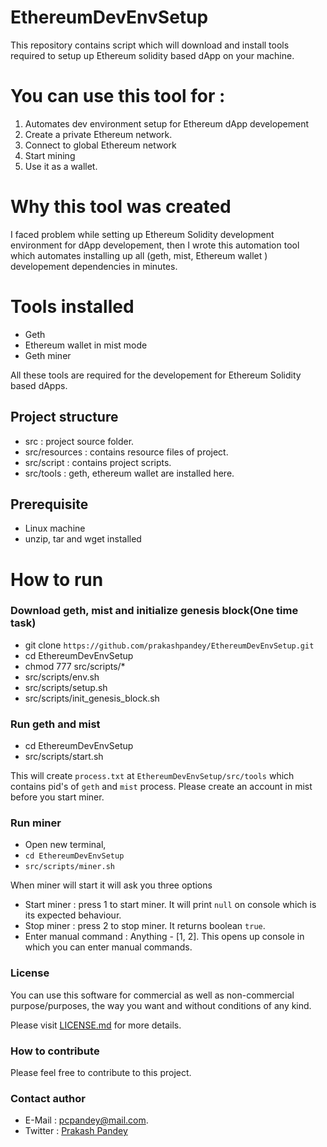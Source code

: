 # EthereumDevEnvSetup
This repository contains script which will download and install tools required to setup up Ethereum solidity based dApp on your machine.

# You can use this tool for : 

1. Automates dev environment setup for Ethereum dApp developement
2. Create a private Ethereum network.
3. Connect to global Ethereum network
4. Start mining 
5. Use it as a wallet. 

# Why this tool was created

I faced problem while setting up Ethereum Solidity development environment for dApp developement, then I wrote this automation tool which automates installing up all (geth, mist, Ethereum wallet ) developement dependencies in minutes. 

# Tools installed
- Geth
- Ethereum wallet in mist mode
- Geth miner

All these tools are required for the developement for Ethereum Solidity based dApps.

## Project structure
- src : project source folder.
- src/resources : contains resource files of project.
- src/script : contains project scripts.
- src/tools : geth, ethereum wallet are installed here.

## Prerequisite
- Linux machine
- unzip, tar and wget installed

# How to run

### Download geth, mist and initialize genesis block(One time task)
- git clone `https://github.com/prakashpandey/EthereumDevEnvSetup.git`
- cd EthereumDevEnvSetup
- chmod 777 src/scripts/*
- src/scripts/env.sh
- src/scripts/setup.sh
- src/scripts/init_genesis_block.sh

### Run geth and mist
- cd EthereumDevEnvSetup
- src/scripts/start.sh

This will create `process.txt` at `EthereumDevEnvSetup/src/tools` which contains pid's of `geth` and `mist` process.
Please create an account in mist before you start miner.

### Run miner
- Open new terminal, 
- `cd EthereumDevEnvSetup` 
- `src/scripts/miner.sh`

When miner will start it will ask you three options
- Start miner : press 1 to start miner. It will print `null` on console which is its expected behaviour.
- Stop miner : press 2 to stop miner. It returns boolean `true`.
- Enter manual command : Anything - [1, 2]. This opens up console in which you can enter manual commands.

### License
You can use this software for commercial as well as non-commercial purpose/purposes, the way you want and without conditions of any kind.

Please visit [LICENSE.md](LICENSE.md) for more details.

### How to contribute
Please feel free to contribute to this project.

### Contact author
- E-Mail : pcpandey@mail.com.
- Twitter : [Prakash Pandey](http://www.twitter.com/pandaypc)
